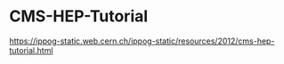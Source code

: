 # CMS-HEP-Tutorial

https://ippog-static.web.cern.ch/ippog-static/resources/2012/cms-hep-tutorial.html

